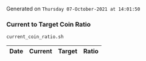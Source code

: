 Generated on `Thursday 07-October-2021 at 14:01:50`

### Current to Target Coin Ratio
`current_coin_ratio.sh`

Date|Current|Target|Ratio
---|---|---|---
